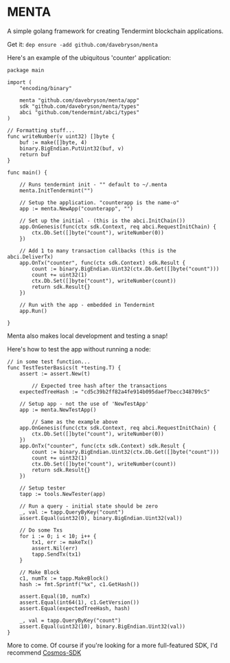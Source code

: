 # MENTA
A simple golang framework for creating Tendermint blockchain applications.

Get it: `dep ensure -add github.com/davebryson/menta`

Here's an example of the ubiquitous 'counter' application:
```golang
package main

import (
	"encoding/binary"

	menta "github.com/davebryson/menta/app"
	sdk "github.com/davebryson/menta/types"
	abci "github.com/tendermint/abci/types"
)

// Formatting stuff...
func writeNumber(v uint32) []byte {
	buf := make([]byte, 4)
	binary.BigEndian.PutUint32(buf, v)
	return buf
}

func main() {

	// Runs tendermint init - "" default to ~/.menta
	menta.InitTendermint("")

	// Setup the application. "counterapp is the name-o"
	app := menta.NewApp("counterapp", "")

	// Set up the initial - (this is the abci.InitChain())
	app.OnGenesis(func(ctx sdk.Context, req abci.RequestInitChain) {
		ctx.Db.Set([]byte("count"), writeNumber(0))
	})

	// Add 1 to many transaction callbacks (this is the abci.DeliverTx)
	app.OnTx("counter", func(ctx sdk.Context) sdk.Result {
		count := binary.BigEndian.Uint32(ctx.Db.Get([]byte("count")))
		count += uint32(1)
		ctx.Db.Set([]byte("count"), writeNumber(count))
		return sdk.Result{}
	})

	// Run with the app - embedded in Tendermint
	app.Run()

}
```

Menta also makes local development and testing a snap!

Here's how to test the app without running a node:
```golang
// in some test function...
func TestTesterBasics(t *testing.T) {
	assert := assert.New(t)

        // Expected tree hash after the transactions
	expectedTreeHash := "cd5c39b2ff82a4fe914b095daef7becc348709c5"

	// Setup app - not the use of 'NewTestApp'
	app := menta.NewTestApp() 
  
        // Same as the example above
	app.OnGenesis(func(ctx sdk.Context, req abci.RequestInitChain) {
		ctx.Db.Set([]byte("count"), writeNumber(0))
	})
	app.OnTx("counter", func(ctx sdk.Context) sdk.Result {
		count := binary.BigEndian.Uint32(ctx.Db.Get([]byte("count")))
		count += uint32(1)
		ctx.Db.Set([]byte("count"), writeNumber(count))
		return sdk.Result{}
	})

	// Setup tester
	tapp := tools.NewTester(app)

	// Run a query - initial state should be zero
	_, val := tapp.QueryByKey("count")
	assert.Equal(uint32(0), binary.BigEndian.Uint32(val))

	// Do some Txs
	for i := 0; i < 10; i++ {
		tx1, err := makeTx()
		assert.Nil(err)
		tapp.SendTx(tx1)
	}

	// Make Block
	c1, numTx := tapp.MakeBlock()
	hash := fmt.Sprintf("%x", c1.GetHash())

	assert.Equal(10, numTx)
	assert.Equal(int64(1), c1.GetVersion())
	assert.Equal(expectedTreeHash, hash)

	_, val = tapp.QueryByKey("count")
	assert.Equal(uint32(10), binary.BigEndian.Uint32(val))
}
```

More to come.  Of course if you're looking for a more full-featured SDK, I'd recommend [Cosmos-SDK](https://github.com/cosmos/cosmos-sdk)
